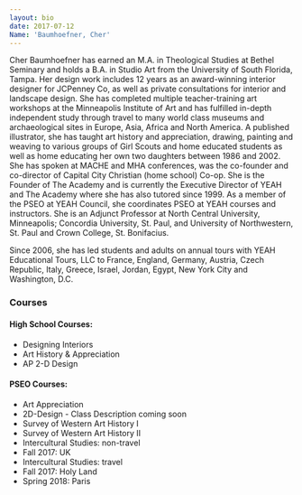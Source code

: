 ```yaml
---
layout: bio
date: 2017-07-12
Name: 'Baumhoefner, Cher'
---
```

Cher Baumhoefner has earned an M.A. in Theological Studies at Bethel Seminary and holds a B.A. in Studio Art from the University of South Florida, Tampa. Her design work includes 12 years as an award-winning interior designer for JCPenney Co, as well as private consultations for interior and landscape design. She has completed multiple teacher-training art workshops at the Minneapolis Institute of Art and has fulfilled in-depth independent study through travel to many world class museums and archaeological sites in Europe, Asia, Africa and North America.   A published illustrator, she has taught art history and appreciation, drawing, painting and weaving to various groups of Girl Scouts and home educated students as well as home educating her own two daughters between 1986 and 2002. She has spoken at MACHE and MHA conferences, was the co-founder and co-director of Capital City Christian (home school) Co-op. She is the Founder of The Academy and is currently the Executive Director of YEAH and The Academy where she has also tutored since 1999. As a member of the PSEO at YEAH Council, she coordinates PSEO at YEAH courses and instructors.  She is an Adjunct Professor at North Central University, Minneapolis; Concordia University, St. Paul, and University of Northwestern, St. Paul and Crown College, St. Bonifacius.

Since 2006, she has led students and adults on annual tours with YEAH Educational Tours, LLC to France, England, Germany, Austria, Czech Republic, Italy, Greece, Israel, Jordan, Egypt, New York City and Washington, D.C.

### Courses
#### High School Courses:
* Designing Interiors
* Art History & Appreciation
* AP 2-D Design
#### PSEO Courses:
* Art Appreciation
* 2D-Design - Class Description coming soon
* Survey of Western Art History I
* Survey of Western Art History II
* Intercultural Studies: non-travel
* Fall 2017: UK
* Intercultural Studies: travel
* Fall 2017: Holy Land
* Spring 2018: Paris
